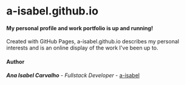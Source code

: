 # a-isabel.github.io

#### My personal profile and work portfolio is up and running!
 
Created with GitHub Pages, a-isabel.github.io describes my personal interests and is an online display of the work I've been up to.

#### Author

***Ana Isabel Carvalho*** - *Fullstack Developer* - [a-isabel](https://github.com/a-isabel)
